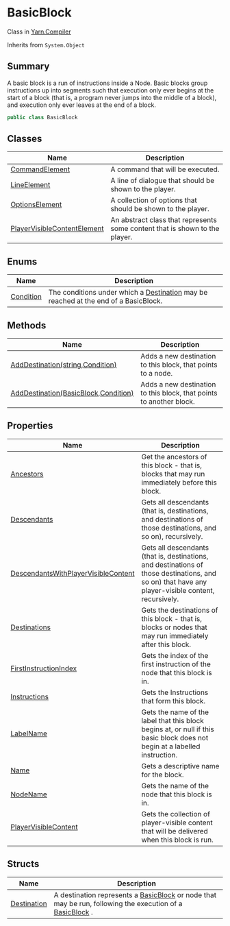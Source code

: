 # BasicBlock

Class in [Yarn.Compiler](../)

Inherits from `System.Object`

## Summary

A basic block is a run of instructions inside a Node. Basic blocks group instructions up into segments such that execution only ever begins at the start of a block (that is, a program never jumps into the middle of a block), and execution only ever leaves at the end of a block.

```csharp
public class BasicBlock
```

## Classes

| Name                                                                                   | Description                                                                 |
| -------------------------------------------------------------------------------------- | --------------------------------------------------------------------------- |
| [CommandElement](yarn.compiler.basicblock.commandelement/)                             | A command that will be executed.                                            |
| [LineElement](yarn.compiler.basicblock.lineelement/)                                   | A line of dialogue that should be shown to the player.                      |
| [OptionsElement](yarn.compiler.basicblock.optionselement/)                             | A collection of options that should be shown to the player.                 |
| [PlayerVisibleContentElement](yarn.compiler.basicblock.playervisiblecontentelement.md) | An abstract class that represents some content that is shown to the player. |

## Enums

| Name                                             | Description                                                                                                                  |
| ------------------------------------------------ | ---------------------------------------------------------------------------------------------------------------------------- |
| [Condition](yarn.compiler.basicblock.condition/) | The conditions under which a [Destination](yarn.compiler.basicblock.destination/) may be reached at the end of a BasicBlock. |

## Methods

| Name                                                                                 | Description                                                         |
| ------------------------------------------------------------------------------------ | ------------------------------------------------------------------- |
| [AddDestination(string,Condition)](yarn.compiler.basicblock.adddestination-2.md)     | Adds a new destination to this block, that points to a node.        |
| [AddDestination(BasicBlock,Condition)](yarn.compiler.basicblock.adddestination-1.md) | Adds a new destination to this block, that points to another block. |

## Properties

| Name                                                                                                   | Description                                                                                                                                        |
| ------------------------------------------------------------------------------------------------------ | -------------------------------------------------------------------------------------------------------------------------------------------------- |
| [Ancestors](yarn.compiler.basicblock.ancestors.md)                                                     | Get the ancestors of this block - that is, blocks that may run immediately before this block.                                                      |
| [Descendants](yarn.compiler.basicblock.descendants.md)                                                 | Gets all descendants (that is, destinations, and destinations of those destinations, and so on), recursively.                                      |
| [DescendantsWithPlayerVisibleContent](yarn.compiler.basicblock.descendantswithplayervisiblecontent.md) | Gets all descendants (that is, destinations, and destinations of those destinations, and so on) that have any player-visible content, recursively. |
| [Destinations](yarn.compiler.basicblock.destinations.md)                                               | Gets the destinations of this block - that is, blocks or nodes that may run immediately after this block.                                          |
| [FirstInstructionIndex](yarn.compiler.basicblock.firstinstructionindex.md)                             | Gets the index of the first instruction of the node that this block is in.                                                                         |
| [Instructions](yarn.compiler.basicblock.instructions.md)                                               | Gets the Instructions that form this block.                                                                                                        |
| [LabelName](yarn.compiler.basicblock.labelname.md)                                                     | Gets the name of the label that this block begins at, or null if this basic block does not begin at a labelled instruction.                        |
| [Name](yarn.compiler.basicblock.name.md)                                                               | Gets a descriptive name for the block.                                                                                                             |
| [NodeName](yarn.compiler.basicblock.nodename.md)                                                       | Gets the name of the node that this block is in.                                                                                                   |
| [PlayerVisibleContent](yarn.compiler.basicblock.playervisiblecontent.md)                               | Gets the collection of player-visible content that will be delivered when this block is run.                                                       |

## Structs

| Name                                                 | Description                                                                                                          |
| ---------------------------------------------------- | -------------------------------------------------------------------------------------------------------------------- |
| [Destination](yarn.compiler.basicblock.destination/) | A destination represents a [BasicBlock](./) or node that may be run, following the execution of a [BasicBlock](./) . |
